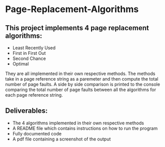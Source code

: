 # Page-Replacement-Algorithms

## This project implements 4 page replacement algorithms: 

<ul>
  <li>Least Recently Used</li>
  <li>First in First Out</li>
  <li>Second Chance</li>
  <li>Optimal</li>
  </ul>
  
 They are all implemented in their own respective methods. The methods take in a page reference string as 
 a paremeter and then compute the total number of page faults. A side by side comparison is printed to the console comparing the total number of page faults between all the algorithms for each page reference string.
 
## Deliverables:

<ul>
  <li>The 4 algorithms implemented in their own respective methods</li>
  <li>A README file which contains instructions on how to run the program</li>
  <li>Fully documented code</li>
  <li>A pdf file containing a screenshot of the output</li>
  </ul>
  
